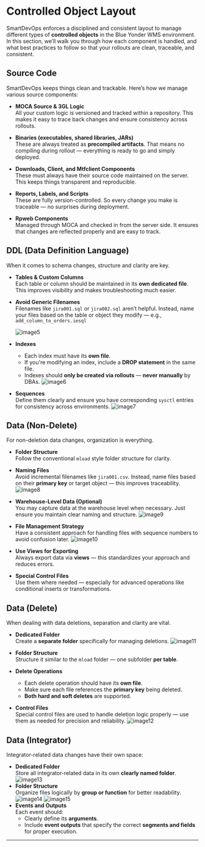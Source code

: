 # Controlled Object Layout

SmartDevOps enforces a disciplined and consistent layout to manage different types of **controlled objects** in the Blue Yonder WMS environment. In this section, we’ll walk you through how each component is handled, and what best practices to follow so that your rollouts are clean, traceable, and consistent.



## Source Code

SmartDevOps keeps things clean and trackable. Here’s how we manage various source components:

- **MOCA Source & 3GL Logic**  
  All your custom logic is versioned and tracked within a repository. This makes it easy to trace back changes and ensure consistency across rollouts.

- **Binaries (executables, shared libraries, JARs)**  
  These are always treated as **precompiled artifacts**. That means no compiling during rollout — everything is ready to go and simply deployed.

- **Downloads, Client, and Mtfclient Components**  
  These must always have their source code maintained on the server. This keeps things transparent and reproducible.

- **Reports, Labels, and Scripts**  
  These are fully version-controlled. So every change you make is traceable — no surprises during deployment.

- **Rpweb Components**  
  Managed through MOCA and checked in from the server side. It ensures that changes are reflected properly and are easy to track.



## DDL (Data Definition Language)

When it comes to schema changes, structure and clarity are key.

- **Tables & Custom Columns**  
  Each table or column should be maintained in its **own dedicated file**. This improves visibility and makes troubleshooting much easier.

- **Avoid Generic Filenames**  
  Filenames like `jira001.sql` or `jira002.sql` aren’t helpful. Instead, name your files based on the table or object they modify — e.g., `add_column_to_orders.iesql`

  ![image5](./assets/image5.png)
- **Indexes**  
  - Each index must have its **own file**.
  - If you're modifying an index, include a **DROP statement** in the same file.
  - Indexes should **only be created via rollouts** — **never manually** by DBAs.
   ![image6](./assets/image6.png)
- **Sequences**  
  Define them clearly and ensure you have corresponding `sysctl` entries for consistency across environments.
    ![image7](./assets/image7.png)


## Data (Non-Delete)

For non-deletion data changes, organization is everything.

- **Folder Structure**  
  Follow the conventional `mload` style folder structure for clarity.

- **Naming Files**  
  Avoid incremental filenames like `jira001.csv`. Instead, name files based on their **primary key** or target object — this improves traceability.
  ![image8](./assets/image8.png)

- **Warehouse-Level Data (Optional)**  
  You may capture data at the warehouse level when necessary. Just ensure you maintain clear naming and structure.
   ![image9](./assets/image9.png)

- **File Management Strategy**  
  Have a consistent approach for handling files with sequence numbers to avoid confusion later.
   ![image10](./assets/image10.png)

- **Use Views for Exporting**  
  Always export data via **views** — this standardizes your approach and reduces errors.

- **Special Control Files**  
  Use them where needed — especially for advanced operations like conditional inserts or transformations.



## Data (Delete)

When dealing with data deletions, separation and clarity are vital.

- **Dedicated Folder**  
  Create a **separate folder** specifically for managing deletions.
  ![image11](./assets/image11.png)

- **Folder Structure**  
  Structure it similar to the `mload` folder — one subfolder **per table**.

- **Delete Operations**  
  - Each delete operation should have its **own file**.
  - Make sure each file references the **primary key** being deleted.
  - **Both hard and soft deletes** are supported.

- **Control Files**  
  Special control files are used to handle deletion logic properly — use them as needed for precision and reliability.
![image12](./assets/image12.png)



## Data (Integrator)

Integrator-related data changes have their own space:

- **Dedicated Folder**  
  Store all integrator-related data in its own **clearly named folder**.
![image13](./assets/image13.png)
- **Folder Structure**  
  Organize files logically by **group or function** for better readability.
![image14](./assets/image14.png)
![image15](./assets/image15.png)
- **Events and Outputs**  
  Each event should:
  - Clearly define its **arguments**.
  - Include **event outputs** that specify the correct **segments and fields** for proper execution.

---